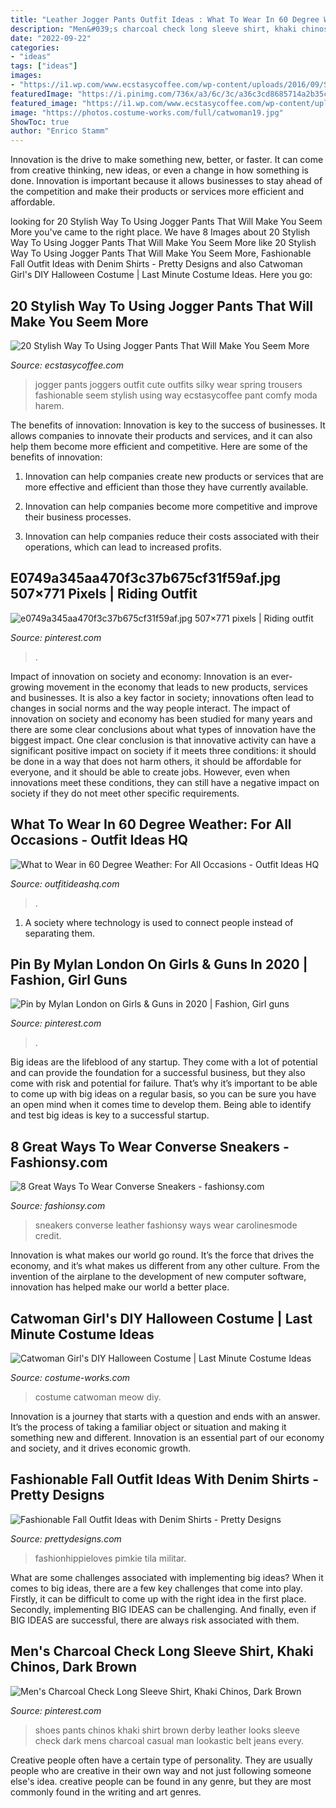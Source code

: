 ```yaml
---
title: "Leather Jogger Pants Outfit Ideas : What To Wear In 60 Degree Weather: For All Occasions"
description: "Men&#039;s charcoal check long sleeve shirt, khaki chinos, dark brown"
date: "2022-09-22"
categories:
- "ideas"
tags: ["ideas"]
images:
- "https://i1.wp.com/www.ecstasycoffee.com/wp-content/uploads/2016/09/Silky-Jogger-Pants.jpg?resize=550%2C825"
featuredImage: "https://i.pinimg.com/736x/a3/6c/3c/a36c3cd8685714a2b35c08d9832ec4a4.jpg"
featured_image: "https://i1.wp.com/www.ecstasycoffee.com/wp-content/uploads/2016/09/Silky-Jogger-Pants.jpg?resize=550%2C825"
image: "https://photos.costume-works.com/full/catwoman19.jpg"
ShowToc: true
author: "Enrico Stamm"
---
```



Innovation is the drive to make something new, better, or faster. It can come from creative thinking, new ideas, or even a change in how something is done. Innovation is important because it allows businesses to stay ahead of the competition and make their products or services more efficient and affordable.

	

		
looking for 20 Stylish Way To Using Jogger Pants That Will Make You Seem More you've came to the right place. We have 8 Images about 20 Stylish Way To Using Jogger Pants That Will Make You Seem More like 20 Stylish Way To Using Jogger Pants That Will Make You Seem More, Fashionable Fall Outfit Ideas with Denim Shirts - Pretty Designs and also Catwoman Girl&#039;s DIY Halloween Costume | Last Minute Costume Ideas. Here you go:
		
    
## 20 Stylish Way To Using Jogger Pants That Will Make You Seem More

<img loading=lazy src="https://i1.wp.com/www.ecstasycoffee.com/wp-content/uploads/2016/09/Silky-Jogger-Pants.jpg?resize=550%2C825" onerror="this.onerror=null;this.src='https://tse3.mm.bing.net/th?id=OIP.PwxwbqaFD5evLoIkPkOpdgHaLH&amp;pid=15.1';" alt="20 Stylish Way To Using Jogger Pants That Will Make You Seem More">

_Source: ecstasycoffee.com_

>jogger pants joggers outfit cute outfits silky wear spring trousers fashionable seem stylish using way ecstasycoffee pant comfy moda harem. 

	

The benefits of innovation:
Innovation is key to the success of businesses. It allows companies to innovate their products and services, and it can also help them become more efficient and competitive. Here are some of the benefits of innovation:
1. Innovation can help companies create new products or services that are more effective and efficient than those they have currently available.

2. Innovation can help companies become more competitive and improve their business processes.

3. Innovation can help companies reduce their costs associated with their operations, which can lead to increased profits.

    
## E0749a345aa470f3c37b675cf31f59af.jpg 507×771 Pixels | Riding Outfit

<img loading=lazy src="https://i.pinimg.com/736x/f5/25/79/f52579df12237eb3337318b789922e5f--riding-outfits-equestrian-fashion.jpg" onerror="this.onerror=null;this.src='https://tse1.mm.bing.net/th?id=OIP.tF0k2YhzWkJMI-ihiV2VzwHaLQ&amp;pid=15.1';" alt="e0749a345aa470f3c37b675cf31f59af.jpg 507×771 pixels | Riding outfit">

_Source: pinterest.com_

>. 

	

Impact of innovation on society and economy:
Innovation is an ever-growing movement in the economy that leads to new products, services and businesses. It is also a key factor in society; innovations often lead to changes in social norms and the way people interact. The impact of innovation on society and economy has been studied for many years and there are some clear conclusions about what types of innovation have the biggest impact. 
One clear conclusion is that innovative activity can have a significant positive impact on society if it meets three conditions: it should be done in a way that does not harm others, it should be affordable for everyone, and it should be able to create jobs. However, even when innovations meet these conditions, they can still have a negative impact on society if they do not meet other specific requirements.

    
## What To Wear In 60 Degree Weather: For All Occasions - Outfit Ideas HQ

<img loading=lazy src="https://outfitideashq.com/wp-content/uploads/2017/03/60_degree_in_vegas.jpg" onerror="this.onerror=null;this.src='https://tse2.mm.bing.net/th?id=OIP.kaXPLpS7g7bWgW_E_s_0TAHaO0&amp;pid=15.1';" alt="What to Wear in 60 Degree Weather: For All Occasions - Outfit Ideas HQ">

_Source: outfitideashq.com_

>. 

	

1. A society where technology is used to connect people instead of separating them.

    
## Pin By Mylan London On Girls &amp; Guns In 2020 | Fashion, Girl Guns

<img loading=lazy src="https://i.pinimg.com/736x/a3/6c/3c/a36c3cd8685714a2b35c08d9832ec4a4.jpg" onerror="this.onerror=null;this.src='https://tse1.mm.bing.net/th?id=OIP.0sis_rF6Wlr5jjWKhpEcagHaLi&amp;pid=15.1';" alt="Pin by Mylan London on Girls &amp; Guns in 2020 | Fashion, Girl guns">

_Source: pinterest.com_

>. 

	

Big ideas are the lifeblood of any startup. They come with a lot of potential and can provide the foundation for a successful business, but they also come with risk and potential for failure. That’s why it’s important to be able to come up with big ideas on a regular basis, so you can be sure you have an open mind when it comes time to develop them. Being able to identify and test big ideas is key to a successful startup.

    
## 8 Great Ways To Wear Converse Sneakers - Fashionsy.com

<img loading=lazy src="http://fashionsy.com/wp-content/uploads/2014/06/64bcf2c848560f35886790f3cd8f4fa1-630x945.jpg" onerror="this.onerror=null;this.src='https://tse4.mm.bing.net/th?id=OIP.W4bhfyoTSedokFFVk2ThzQHaLH&amp;pid=15.1';" alt="8 Great Ways To Wear Converse Sneakers - fashionsy.com">

_Source: fashionsy.com_

>sneakers converse leather fashionsy ways wear carolinesmode credit. 

	

Innovation is what makes our world go round. It’s the force that drives the economy, and it’s what makes us different from any other culture. From the invention of the airplane to the development of new computer software, innovation has helped make our world a better place.

    
## Catwoman Girl&#039;s DIY Halloween Costume | Last Minute Costume Ideas

<img loading=lazy src="https://photos.costume-works.com/full/catwoman19.jpg" onerror="this.onerror=null;this.src='https://tse2.mm.bing.net/th?id=OIP.pdwjhHSbkCsZYerJYBKJDwHaKY&amp;pid=15.1';" alt="Catwoman Girl&#039;s DIY Halloween Costume | Last Minute Costume Ideas">

_Source: costume-works.com_

>costume catwoman meow diy. 

	

Innovation is a journey that starts with a question and ends with an answer. It’s the process of taking a familiar object or situation and making it something new and different. Innovation is an essential part of our economy and society, and it drives economic growth.

    
## Fashionable Fall Outfit Ideas With Denim Shirts - Pretty Designs

<img loading=lazy src="http://www.prettydesigns.com/wp-content/uploads/2014/09/Trendy-Outfit-with-Denim-Shirt-for-Work.jpg" onerror="this.onerror=null;this.src='https://tse2.mm.bing.net/th?id=OIP.d0zB9pASOIIWkDmp9FJu7AHaK3&amp;pid=15.1';" alt="Fashionable Fall Outfit Ideas with Denim Shirts - Pretty Designs">

_Source: prettydesigns.com_

>fashionhippieloves pimkie tila militar. 

	

What are some challenges associated with implementing big ideas?
When it comes to big ideas, there are a few key challenges that come into play. Firstly, it can be difficult to come up with the right idea in the first place. Secondly, implementing BIG IDEAS can be challenging. And finally, even if BIG IDEAS are successful, there are always risk associated with them.

    
## Men&#039;s Charcoal Check Long Sleeve Shirt, Khaki Chinos, Dark Brown

<img loading=lazy src="https://i.pinimg.com/736x/9a/51/bb/9a51bba87a136792403866cd935bf844--men-in-jeans-khaki-pants.jpg" onerror="this.onerror=null;this.src='https://tse3.mm.bing.net/th?id=OIP.qIZVU2Mb_1umgQ1r7MCUIAHaKd&amp;pid=15.1';" alt="Men&#039;s Charcoal Check Long Sleeve Shirt, Khaki Chinos, Dark Brown">

_Source: pinterest.com_

>shoes pants chinos khaki shirt brown derby leather looks sleeve check dark mens charcoal casual man lookastic belt jeans every. 

	

Creative people often have a certain type of personality. They are usually people who are creative in their own way and not just following someone else's idea. creative people can be found in any genre, but they are most commonly found in the writing and art genres.

